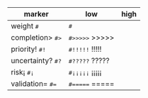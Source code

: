 | marker | low | high |
| --- | --- | --- |
| weight<span data-tag='*'>*</span> <kbd class='kbd kbd-xs'>#*</kbd> | <kbd class='kbd kbd-xs'>#*****</kbd> <span data-tag='*****'>*****</span> |
| completion<span data-tag='>'>></span> <kbd class='kbd kbd-xs'>#></kbd> | <kbd class='kbd kbd-xs'>#>>>>></kbd> <span data-tag='>>>>>'>>>>>></span> |
| priority<span data-tag='!'>!</span> <kbd class='kbd kbd-xs'>#!</kbd> | <kbd class='kbd kbd-xs'>#!!!!!</kbd> <span data-tag='!!!!!'>!!!!!</span> |
| uncertainty<span data-tag='?'>?</span> <kbd class='kbd kbd-xs'>#?</kbd> | <kbd class='kbd kbd-xs'>#?????</kbd> <span data-tag='?????'>?????</span> |
| risk<span data-tag='¡'>¡</span> <kbd class='kbd kbd-xs'>#¡</kbd> | <kbd class='kbd kbd-xs'>#¡¡¡¡¡</kbd> <span data-tag='¡¡¡¡¡'>¡¡¡¡¡</span> |
| validation<span data-tag='='>=</span> <kbd class='kbd kbd-xs'>#=</kbd> | <kbd class='kbd kbd-xs'>#=====</kbd> <span data-tag='====='>=====</span> |
